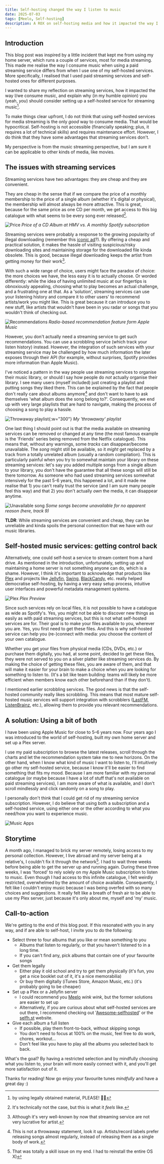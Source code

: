 ```yaml
---
title: Self-hosting changed the way I listen to music
date: 2025-07-03
tags: [Meelo, Self-hosting]
description: A ROX on self-hosting media and how it impacted the way I consume multimedia
---
```


## Introduction

This blog post was inspired by a little incident that kept me from using my home server, which runs a couple of services, most for media streaming.
This made me realise the way I consume music when using a paid streaming service differs from when I use one of my self-hosted services. More specifically, I realised that I used paid streaming services and self-hosted ones for different purposes.

I wanted to share my reflection on streaming services, how it impacted the way I/we consume music, and explain why (in my humble opinion) you (yeah, _you_) should consider setting up a self-hosted service for streaming music[^e].

[^e]: by using legally obtained material, PLEASE! 🙏🏻 

To make things clear upfront, I do not think that using self-hosted services for media streaming is the only _good_ way to consume media. That would be hypocritical. Self-hosting is not accessible (financially speaking; plus, it requires a lot of technical skills) and requires maintenance effort. However, I do think that they have some advantages that streaming services don't. 

My perspective is from the music streaming perspective, but I am sure it can be applicable to other kinds of media, like movies.

## The issues with streaming services

Streaming services have two advantages: they are cheap and they are convenient.

They are cheap in the sense that if we compare the price of a monthly membership to the price of a single album (whether it's digital or physical), the membership will almost always be more attractive. This is great, because for the same price as one CD per month, we get access to this big catalogue with what seems to be every song ever released[^a].


![Price](/assets/img/self-hosted/price.png)
*Price of a CD Album at HMV vs. A monthly Spotify subscription*


Streaming services were probably a response to the growing popularity of illegal downloading (remember this [iconic ad](https://www.youtube.com/watch?v=_FtE0S-IyY0)?). By offering a cheap and practical solution, it makes the hassle of visiting suspicious/risky downloading sites and maintaining storage for the downloaded file kinda obsolete. This is good, because illegal downloading keeps the artist from getting money for their work[^a1].

With such a wide range of choice, users might face the paradox of choice: the more choices we have, the less easy it is to actually choose. Or worded differently: while the idea of having unlimited music at our fingertips is obnoxiously appealing, choosing what to play becomes an actual challenge, and a frustrating one at that.
As a 'solution', streaming services can use your listening history and compare it to other users' to recommend artists/work you might like. This is great because it can introduce you to new stuff, like artists that wouldn't have been in you radar or songs that you wouldn't think of checking out.

![Recommendations](/assets/img/self-hosted/recommendations.png)
*Radio-based recommendation feature form Apple Music*

However, you don't actually need a streaming service to get such recommendations. You can use a scrobbling service (which track your listen history) instead. However, the integration of such services with your streaming service may be challenged by how much information the later exposes through their API (for example, without surprises, Spotify provides more information than Apple Music).

I've noticed a pattern in the way people use streaming services to organise their music library, or should I say how people do _not_ actually organise their library. I see many users (myself included) just creating a playlist and putting songs they liked there. This can be explained by the fact that people don't really care about albums anymore[^b] and don't want to have to ask themselves 'what album does the song belong to?'.
Consequently, we end up with very large playlists that are hard to navigate, making the process of choosing a song to play a hassle.

![Throwaway playlist](/assets/img/self-hosted/throwaway-playlist.png){:w="300"}
*My 'throwaway' playlist*

One last thing I should point out is that the media available on streaming services can be removed or changed at any time (the most famous example is the 'Friends' series being removed from the Netflix catalogue). This means that, without any warnings, some _tracks_ can disappear/become unavailable. The _song_ might still be available, so it _might_ get replaced by a track from a totally unrelated album (usually a random compilation). This is particularly painful when you try to somewhat maintain your library on these streaming services: let's say you added multiple songs from a single album to your library, you don't have the guarantee that all these songs will still be there tomorrow. As someone who had used streaming services somewhat intensively for the past 5-6 years, this happened a lot, and it made me realise that 1) you can't really trust the service (and I am sure many people feel this way) and that 2) you don't actually _own_ the media, it can disappear anytime.


![Unavailable song](/assets/img/self-hosted/unavailable-song.png)
*Some songs become unavailable for no apparent reason (here, track 9)*

**TLDR**: While streaming services are convenient and cheap, they can be unreliable and kinda spoils the personal connection that we have with our music libraries.

[^a]: It's technically not the case, but this is what it _feels_ like.
[^a1]: Although it's very well-known by now that streaming service are not very lucrative for artist.
[^b]: This is not a throwaway statement, look it up. Artists/record labels prefer releasing songs almost regularly, instead of releasing them as a single body of work.

## Self-hosted music services: getting control back

Alternatively, one could self-host a service to stream content from a hard drive. As mentioned in the introduction, unfortunately, setting up and maintaining a home server is not something anyone can do, which is a shame. However, I think it's important to acknowledge that products like [Plex](https://www.plex.tv) and projects like [Jellyfin](https://github.com/jellyfin/jellyfin), [Swing](https://github.com/swingmx/swingmusic), [BlackCandy](https://github.com/blackcandy-org/blackcandy), etc. really helped democratise self-hosting, by having a very easy setup process, intuitive user interfaces and powerful metadata management systems.

![Plex](/assets/img/self-hosted/plex.png)
*Plex Preview*

Since such services rely on local files, it is not possible to have a catalogue as wide as Spotify's. Yes, you might not be able to discover new things as easily as with paid streaming services, but this is not what self-hosted services are for. Their goal is to make your files available to you, wherever you are.
Yes, you first need to get these files. And this is why self-hosted service can help you (re-)connect with media: *you* choose the content of your own catalogue. 

Whether you get your files from physical media (CDs, DVDs, etc.) or purchase them digitally, you had, at some point, decided to get these files, they were not served to you on a silver platter like streaming services do. By making the choice of getting these files, you are aware of them, and that will make it easier for your brain to make a choice when you are looking for something to listen to. (It's a bit like team building: teams will likely be more efficient when members know each other beforehand than if they don't). 

I mentioned earlier scrobbling services. The good news is that the self-hosted community really likes scrobbling. This means that most mature self-hosted music services will support integration with scrobblers ([LastFM](https://www.last.fm), [ListenBrainz](https://listenbrainz.org), etc.), allowing them to provide you relevant recommendations. 

## A solution: Using a bit of both

I have been using Apple Music for close to 5–6 years now. Four years ago I was introduced to the world of self-hosting, built my own home server and set up a Plex server. 

I use my paid subscription to browse the latest releases, scroll through the charts and let the recommendation system take me to new horizons.
On the other hand, when I know what kind of music I want to listen to, I'll intuitively go other my self-hosted service, because I know it'll be easier to find something that fits my mood. Because I am more familiar with my personal catalogue (or maybe because I have a lot of stuff that's not available on paid streaming services), I am more aware of what is available, and I don't scroll mindlessly and click randomly on a song to play.

I personally don't think that I could get rid of my streaming service subscription. However, I do believe that using both a subscription and a self-hosted service, using either one or the other according to what you need/how you want to experience music.

![Music Apps](/assets/img/self-hosted/use-both.png)


## Storytime

A month ago, I managed to brick my server remotely, losing access to my personal collection. However, I live abroad and my server being at a relative's, I couldn't fix it through the network[^d]. I had to wait three weeks before being able to get the server up and running again. During these three weeks, I was 'forced' to rely solely on my Apple Music subscription to listen to music. Even though I had access to this infinite catalogue, I felt weirdly restricted, overwhelmed by the amount of choice available. Consequently, I felt like I couldn't enjoy music because I was being overfed with so many choices and suggestions. It really felt like a breath of fresh air to be able to use my Plex server, just because it's only about me, myself and 'my' music.

[^d]: That was totally a skill issue on my end. I had to reinstall the entire OS X)

## Call-to-action

We're getting to the end of this blog post. If this resonated with you in any way, and if are able to self-host, I invite you to do the following:

- Select three to four albums that you like or mean something to you
  - Albums that listen to regularly, or that you haven't listened to in a long time.
  - If you can't find any, pick albums that contain one of your favourite songs
- Get them legally
  - Either play it old school and try to get them physically (it's fun, you get a nice booklet out of it, it's a nice memorabilia)
  - Or buy them digitally (iTunes Store, Amazon Music, etc.) (it's probably going to be cheaper)
- Set up a Plex or a Jellyfin server
  - I could recommend you [Meelo](http://github.com/Arthi-chaud/Meelo) *wink wink*, but the former solutions are easier to set up
  - Alternatively, if you are curious about what self-hosted services are out there, I recommend checking out '[Awesome-selfhosted](https://github.com/awesome-selfhosted/awesome-selfhosted?tab=readme-ov-file#media-streaming---audio-streaming)' or the [selfh.st](https://selfh.st/apps/?tag=Music) website.
- Give each album a full listen
  - If possible, play them front-to-back, without skipping songs
  - You don't need to focus at 100% on the music, feel free to do work, chores, workout…
  - Don't feel like you have to play all the albums you selected back to back.


What's the goal? By having a restricted selection and by mindfully choosing what you listen to, your brain will more easily connect with it, and you'll get more satisfaction out of it.



Thanks for reading! Now go enjoy your favourite tunes _mindfully_ and have a great day :)
